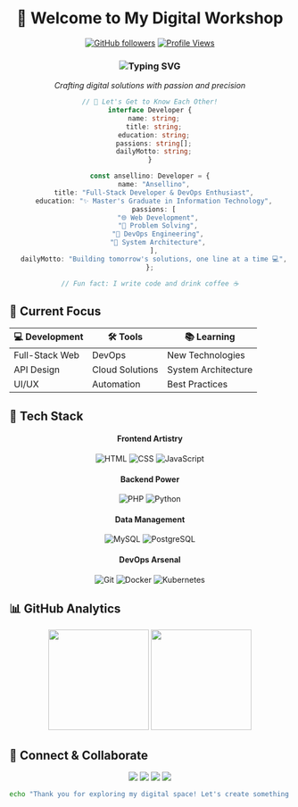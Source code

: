 <div align="center">

# 🌟 Welcome to My Digital Workshop

[![GitHub followers](https://img.shields.io/github/followers/Ansellino?style=social)](https://github.com/Ansellino)
[![Profile Views](https://komarev.com/ghpvc/?username=Ansellino&color=blueviolet&style=flat-square)](https://github.com/Ansellino)

</div>

<div align="center">
  
### <img src="https://readme-typing-svg.herokuapp.com?font=Fira+Code&pause=1000&color=7957D5&center=true&vCenter=true&width=435&lines=Hello+World!+I'm+Ansellino+👋;Welcome+to+my+Digital+Space!" alt="Typing SVG"/>

_Crafting digital solutions with passion and precision_

</div>

<div align="center">

```typescript
// 🎯 Let's Get to Know Each Other!
interface Developer {
  name: string;
  title: string;
  education: string;
  passions: string[];
  dailyMotto: string;
}

const ansellino: Developer = {
  name: "Ansellino",
  title: "Full-Stack Developer & DevOps Enthusiast",
  education: "✨ Master's Graduate in Information Technology",
  passions: [
    "🌐 Web Development",
    "🧩 Problem Solving",
    "🚀 DevOps Engineering",
    "🔧 System Architecture",
  ],
  dailyMotto: "Building tomorrow's solutions, one line at a time 💻",
};

// Fun fact: I write code and drink coffee ☕
```

</div>

## 🎯 Current Focus

<div align="center">
  
| 💻 Development | 🛠 Tools | 📚 Learning |
|---------------|----------|-------------|
| Full-Stack Web | DevOps | New Technologies |
| API Design | Cloud Solutions | System Architecture |
| UI/UX | Automation | Best Practices |

</div>

## 🚀 Tech Stack

<div align="center">

#### Frontend Artistry

![HTML](https://img.shields.io/badge/HTML5-%23E34F26.svg?style=for-the-badge&logo=html5&logoColor=white)
![CSS](https://img.shields.io/badge/CSS3-%231572B6.svg?style=for-the-badge&logo=css3&logoColor=white)
![JavaScript](https://img.shields.io/badge/JavaScript-%23F7DF1E.svg?style=for-the-badge&logo=javascript&logoColor=black)

#### Backend Power

![PHP](https://img.shields.io/badge/PHP-%23777BB4.svg?style=for-the-badge&logo=php&logoColor=white)
![Python](https://img.shields.io/badge/Python-%233776AB.svg?style=for-the-badge&logo=python&logoColor=white)

#### Data Management

![MySQL](https://img.shields.io/badge/MySQL-%234479A1.svg?style=for-the-badge&logo=mysql&logoColor=white)
![PostgreSQL](https://img.shields.io/badge/PostgreSQL-%234169E1.svg?style=for-the-badge&logo=postgresql&logoColor=white)

#### DevOps Arsenal

![Git](https://img.shields.io/badge/Git-%23F05032.svg?style=for-the-badge&logo=git&logoColor=white)
![Docker](https://img.shields.io/badge/Docker-%232496ED.svg?style=for-the-badge&logo=docker&logoColor=white)
![Kubernetes](https://img.shields.io/badge/Kubernetes-%23326CE5.svg?style=for-the-badge&logo=kubernetes&logoColor=white)

</div>

## 📊 GitHub Analytics

<div align="center">
  <img src="https://github-readme-stats.vercel.app/api?username=ansellino&show_icons=true&theme=tokyonight" height="180"/>
  <img src="https://github-readme-streak-stats.herokuapp.com/?user=ansellino&theme=tokyonight" height="180"/>
</div>

## 🤝 Connect & Collaborate

<div align="center">
  <a href="https://www.linkedin.com/in/jeremy-ansellino-gunawan/"><img src="https://img.shields.io/badge/LinkedIn-%230077B5.svg?style=for-the-badge&logo=linkedin&logoColor=white"/></a>
  <a href="https://www.youtube.com/@ANSELZORRO"><img src="https://img.shields.io/badge/YouTube-%23FF0000.svg?style=for-the-badge&logo=youtube&logoColor=white"/></a>
  <a href="https://www.instagram.com/jeansellino/"><img src="https://img.shields.io/badge/Instagram-%23E4405F.svg?style=for-the-badge&logo=instagram&logoColor=white"/></a>
  <a href="mailto:ansellino@gmail.com"><img src="https://img.shields.io/badge/Email-%23EA4335.svg?style=for-the-badge&logo=gmail&logoColor=white"/></a>
</div>

<div align="center">

```bash
echo "Thank you for exploring my digital space! Let's create something extraordinary together. 🚀"
```

</div>

